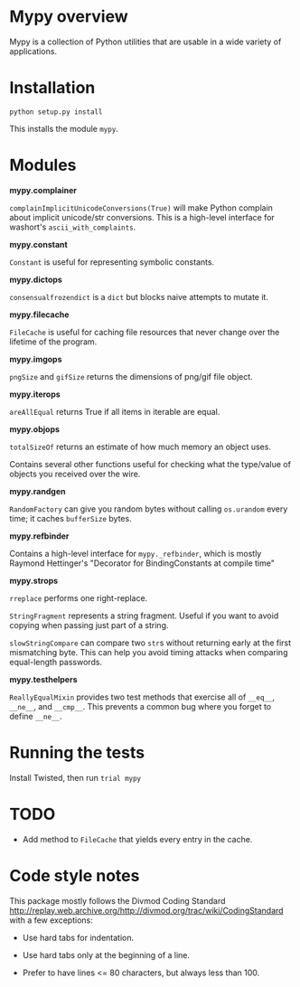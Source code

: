 Mypy overview
=============

Mypy is a collection of Python utilities that are usable in a wide variety
of applications.


Installation
============
`python setup.py install`

This installs the module `mypy`.


Modules
=======

__mypy.complainer__

`complainImplicitUnicodeConversions(True)` will make Python complain
about implicit unicode/str conversions.  This is a high-level interface
for washort's `ascii_with_complaints`.

__mypy.constant__

`Constant` is useful for representing symbolic constants.

__mypy.dictops__

`consensualfrozendict` is a `dict` but blocks naive attempts to mutate
it.

__mypy.filecache__

`FileCache` is useful for caching file resources that never change over
the lifetime of the program.

__mypy.imgops__

`pngSize` and `gifSize` returns the dimensions of png/gif file object.

__mypy.iterops__

`areAllEqual` returns True if all items in iterable are equal.

__mypy.objops__

`totalSizeOf` returns an estimate of how much memory an object uses.

Contains several other functions useful for checking what the
type/value of objects you received over the wire.

__mypy.randgen__

`RandomFactory` can give you random bytes without calling `os.urandom`
every time; it caches `bufferSize` bytes.

__mypy.refbinder__

Contains a high-level interface for `mypy._refbinder`, which is mostly
Raymond Hettinger's "Decorator for BindingConstants at compile time"

__mypy.strops__

`rreplace` performs one right-replace.

`StringFragment` represents a string fragment.  Useful if you want to
avoid copying when passing just part of a string.

`slowStringCompare` can compare two `str`s without returning early
at the first mismatching byte.  This can help you avoid timing attacks
when comparing equal-length passwords.

__mypy.testhelpers__

`ReallyEqualMixin` provides two test methods that exercise all of
`__eq__`, `__ne__`, and `__cmp__`.  This prevents a common bug where you
forget to define `__ne__`.


Running the tests
=================

Install Twisted, then run `trial mypy`


TODO
====

*	Add method to `FileCache` that yields every entry in the cache.


Code style notes
================

This package mostly follows the Divmod Coding Standard
<http://replay.web.archive.org/http://divmod.org/trac/wiki/CodingStandard> with a few exceptions:

*	Use hard tabs for indentation.

*	Use hard tabs only at the beginning of a line.

*	Prefer to have lines <= 80 characters, but always less than 100.
